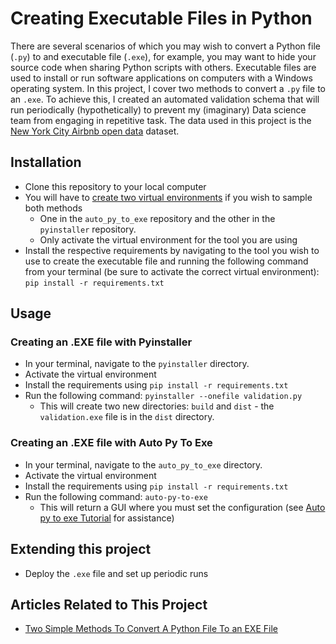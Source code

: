 # Creating Executable Files in Python
There are several scenarios of which you may wish to convert a Python file (`.py`) to and executable file (`.exe`), for example, you may want to hide your source code
when sharing Python scripts with others. Executable files are used to install or run software applications on computers with a Windows operating system. In this project,
I cover two methods to convert a `.py` file to an `.exe`. To achieve this, I created an automated validation schema that will run periodically (hypothetically) to 
prevent my (imaginary) Data science team from engaging in repetitive task. The data used in this project is the 
[New York City Airbnb open data](https://www.kaggle.com/datasets/dgomonov/new-york-city-airbnb-open-data?resource=download&select=AB_NYC_2019.csvhttps://www.kaggle.com/datasets/dgomonov/new-york-city-airbnb-open-data?resource=download&select=AB_NYC_2019.csv) dataset. 

## Installation 
- Clone this repository to your local computer 
- You will have to [create two virtual environments](https://docs.python.org/3/library/venv.html) if you wish to sample both methods
  - One in the `auto_py_to_exe` repository and the other in the `pyinstaller` repository.
  - Only activate the virtual environment for the tool you are using
- Install the respective requirements by navigating to the tool you wish to use to create the executable file and running the following command 
from your terminal (be sure to activate the correct virtual environment): `pip install -r requirements.txt`

## Usage
### Creating an .EXE file with Pyinstaller
- In your terminal, navigate to the `pyinstaller` directory.
- Activate the virtual environment 
- Install the requirements using `pip install -r requirements.txt`
- Run the following command: `pyinstaller --onefile validation.py`
  - This will create two new directories: `build` and `dist` - the `validation.exe` file is in the `dist` directory. 
  
### Creating an .EXE file with Auto Py To Exe
- In your terminal, navigate to the `auto_py_to_exe` directory.
- Activate the virtual environment 
- Install the requirements using `pip install -r requirements.txt`
- Run the following command: `auto-py-to-exe `
  - This will return a GUI where you must set the configuration (see [Auto py to exe Tutorial](https://www.datacamp.com/tutorial/two-simple-methods-to-convert-a-python-file-to-an-exe-file#:~:text=see%20Figure%202.-,Auto%20py%20to%20exe%20Tutorial%C2%A0,-The%20first%20step) for assistance)

## Extending this project
- Deploy the `.exe` file and set up periodic runs

## Articles Related to This Project
- [Two Simple Methods To Convert A Python File To an EXE File](https://www.datacamp.com/tutorial/two-simple-methods-to-convert-a-python-file-to-an-exe-file)
